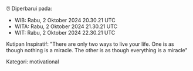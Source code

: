 ⏰ Diperbarui pada:
- WIB: Rabu, 2 Oktober 2024 20.30.21 UTC
- WITA: Rabu, 2 Oktober 2024 21.30.21 UTC
- WIT: Rabu, 2 Oktober 2024 22.30.21 UTC

Kutipan Inspiratif:
"There are only two ways to live your life. One is as though nothing is a miracle. The other is as though everything is a miracle"


Kategori: motivational

